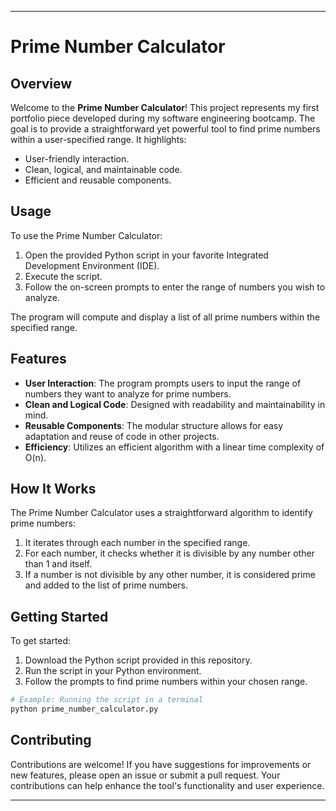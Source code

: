 

---

# Prime Number Calculator

## Overview
Welcome to the **Prime Number Calculator**! This project represents my first portfolio piece developed during my software engineering bootcamp. The goal is to provide a straightforward yet powerful tool to find prime numbers within a user-specified range. It highlights:

- User-friendly interaction.
- Clean, logical, and maintainable code.
- Efficient and reusable components.

## Usage
To use the Prime Number Calculator:
1. Open the provided Python script in your favorite Integrated Development Environment (IDE).
2. Execute the script.
3. Follow the on-screen prompts to enter the range of numbers you wish to analyze.

The program will compute and display a list of all prime numbers within the specified range.

## Features
- **User Interaction**: The program prompts users to input the range of numbers they want to analyze for prime numbers.
- **Clean and Logical Code**: Designed with readability and maintainability in mind.
- **Reusable Components**: The modular structure allows for easy adaptation and reuse of code in other projects.
- **Efficiency**: Utilizes an efficient algorithm with a linear time complexity of O(n).

## How It Works
The Prime Number Calculator uses a straightforward algorithm to identify prime numbers:
1. It iterates through each number in the specified range.
2. For each number, it checks whether it is divisible by any number other than 1 and itself.
3. If a number is not divisible by any other number, it is considered prime and added to the list of prime numbers.

## Getting Started
To get started:
1. Download the Python script provided in this repository.
2. Run the script in your Python environment.
3. Follow the prompts to find prime numbers within your chosen range.

```bash
# Example: Running the script in a terminal
python prime_number_calculator.py
```

## Contributing
Contributions are welcome! If you have suggestions for improvements or new features, please open an issue or submit a pull request. Your contributions can help enhance the tool's functionality and user experience.

---





